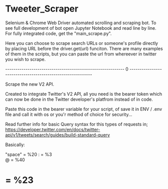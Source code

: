 # Tweeter_Scraper

Selenium & Chrome Web Driver automated scrolling and scraping bot.
To see full development of bot open Jupyter Notebook and read line by line. 
For fully integrated code, get the "main_scrape.py".

Here you can choose to scrape search URLs or someone's profile directly by placing URL before the driver.get(url) funciton.
There are many examples of them in the scripts, but you can paste the url from whereever in twitter you wish to scrape.


-----------------------------------------------------------  0  -----------------------------------------------------------


Scrape the new V2 API.

Created to integrate Twitter's V2 API, all you need is the bearer token which can now be done in the Twitter developer's platfrom instead of in code.

Paste this code in the bearer variable for your script, of save it in ENV / .env file and call it with os or you'r method of choice for security...

Read further info for basic Query syntax for this types of requests in; https://developer.twitter.com/en/docs/twitter-api/v1/tweets/search/guides/build-standard-query

Basically: 


"space" = %20 
: = %3         
@ = %40        
# = %23       
 
 

